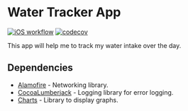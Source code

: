 # Water Tracker App

[![iOS workflow](https://github.com/Oberacda/water-tracker-app/actions/workflows/ios.yml/badge.svg?branch=main)](https://github.com/Oberacda/water-tracker-app/actions/workflows/ios.yml)
[![codecov](https://codecov.io/gh/Oberacda/water-tracker-app/branch/main/graph/badge.svg?token=fiaYdZEKj3)](https://codecov.io/gh/Oberacda/water-tracker-app)

This app will help me to track my water intake over the day.

## Dependencies

* [Alamofire](https://github.com/Alamofire/Alamofire) - Networking library.
* [CocoaLumberjack](https://github.com/CocoaLumberjack/CocoaLumberjack) - Logging library for error logging.
* [Charts](https://cocoapods.org/pods/Charts) - Library to display graphs.


